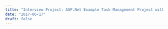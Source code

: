 ```yaml
---
title: "Interview Project: ASP.Net Example Task Management Project with Microservice Architechture"
date: "2017-06-17"
draft: false
---
```

